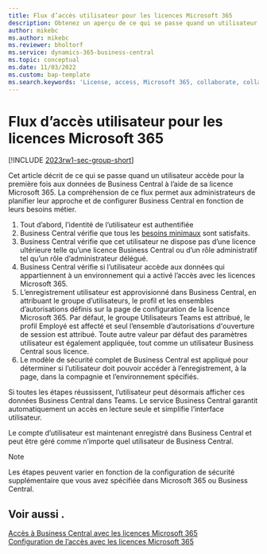 ```yaml
---
title: Flux d’accès utilisateur pour les licences Microsoft 365
description: Obtenez un aperçu de ce qui se passe quand un utilisateur accède pour la première fois aux données de Business Central à l’aide de sa licence Microsoft 365.
author: mikebc
ms.author: mikebc
ms.reviewer: bholtorf
ms.service: dynamics-365-business-central
ms.topic: conceptual
ms.date: 11/03/2022
ms.custom: bap-template
ms.search.keywords: 'License, access, Microsoft 365, collaborate, collaboration, Teams, Microsoft Teams'
---
```

# Flux d’accès utilisateur pour les licences Microsoft 365

[!INCLUDE [2023rw1-sec-group-short](includes/2023rw1-sec-group-short.md)]

Cet article décrit de ce qui se passe quand un utilisateur accède pour la première fois aux données de Business Central à l’aide de sa licence Microsoft 365. La compréhension de ce flux permet aux administrateurs de planifier leur approche et de configurer Business Central en fonction de leurs besoins métier.

1. Tout d’abord, l’identité de l’utilisateur est authentifiée 
2. Business Central vérifie que tous les [besoins minimaux](admin-access-with-m365-license.md#minimum-requirements) sont satisfaits.
3. Business Central vérifie que cet utilisateur ne dispose pas d’une licence ultérieure telle qu’une licence Business Central ou d’un rôle administratif tel qu’un rôle d’administrateur délégué. 
4. Business Central vérifie si l’utilisateur accède aux données qui appartiennent à un environnement qui a activé l’accès avec les licences Microsoft 365. 
5. L’enregistrement utilisateur est approvisionné dans Business Central, en attribuant le groupe d’utilisateurs, le profil et les ensembles d’autorisations définis sur la page de configuration de la licence Microsoft 365. Par défaut, le groupe Utilisateurs Teams est attribué, le profil Employé est affecté et seul l’ensemble d’autorisations d'ouverture de session est attribué. Toute autre valeur par défaut des paramètres utilisateur est également appliquée, tout comme un utilisateur Business Central sous licence. 
6. Le modèle de sécurité complet de Business Central est appliqué pour déterminer si l’utilisateur doit pouvoir accéder à l’enregistrement, à la page, dans la compagnie et l’environnement spécifiés. 

Si toutes les étapes réussissent, l’utilisateur peut désormais afficher ces données Business Central dans Teams. Le service Business Central garantit automatiquement un accès en lecture seule et simplifie l’interface utilisateur. 

Le compte d’utilisateur est maintenant enregistré dans Business Central et peut être géré comme n’importe quel utilisateur de Business Central.

> [!NOTE]
> Les étapes peuvent varier en fonction de la configuration de sécurité supplémentaire que vous avez spécifiée dans Microsoft 365 ou Business Central.

## Voir aussi .

[Accès à Business Central avec les licences Microsoft 365](admin-access-with-m365-license.md#minimum-requirements)  
[Configuration de l’accès avec les licences Microsoft 365](admin-access-with-m365-license-setup.md)  